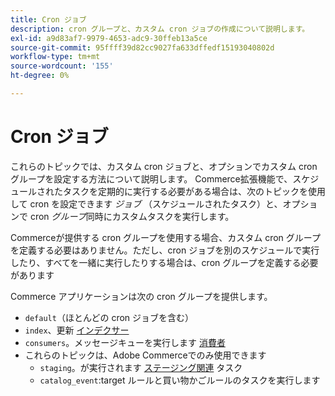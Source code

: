 ```yaml
---
title: Cron ジョブ
description: cron グループと、カスタム cron ジョブの作成について説明します。
exl-id: a9d83af7-9979-4653-adc9-30ffeb13a5ce
source-git-commit: 95ffff39d82cc9027fa633dffedf15193040802d
workflow-type: tm+mt
source-wordcount: '155'
ht-degree: 0%

---
```


# Cron ジョブ

これらのトピックでは、カスタム cron ジョブと、オプションでカスタム cron グループを設定する方法について説明します。 Commerce拡張機能で、スケジュールされたタスクを定期的に実行する必要がある場合は、次のトピックを使用して cron を設定できます _ジョブ_ （スケジュールされたタスク）と、オプションで cron _グループ_&#x200B;同時にカスタムタスクを実行します。

Commerceが提供する cron グループを使用する場合、カスタム cron グループを定義する必要はありません。ただし、cron ジョブを別のスケジュールで実行したり、すべてを一緒に実行したりする場合は、cron グループを定義する必要があります

Commerce アプリケーションは次の cron グループを提供します。

- `default`（ほとんどの cron ジョブを含む）
- `index`、更新 [インデクサー](../cli/manage-indexers.md)
- `consumers`。メッセージキューを実行します [消費者](../cli/start-message-queues.md)
- これらのトピックは、Adobe Commerceでのみ使用できます
   - `staging`。が実行されます [ステージング関連](https://docs.magento.com/user-guide/cms/content-staging.html) タスク
   - `catalog_event`:target ルールと買い物かごルールのタスクを実行します

